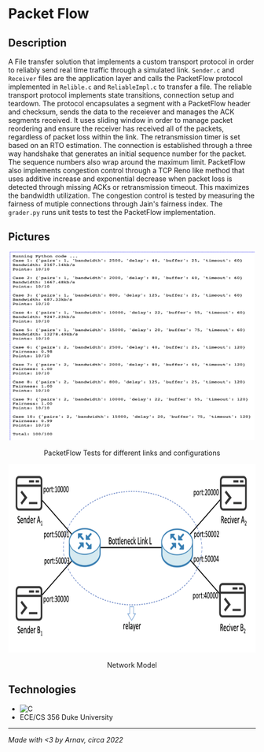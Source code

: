 # Packet Flow

## Description

A File transfer solution that implements a custom transport protocol in order to reliably send real time traffic through a simulated link. `Sender.c` and `Receiver` files are the application layer and calls the PacketFlow protocol implemented in `Relible.c` and `ReliableImpl.c` to transfer a file. The reliable transport protocol implements state transitions, connection setup and teardown. The protocol encapsulates a segment with a PacketFlow header and checksum, sends the data to the receiever and manages the ACK segments received. It uses sliding window in order to manage packet reordering and ensure the receiver has received all of the packets, regardless of packet loss within the link. The retransmission timer is set based on an RTO estimation. The connection is established through a three way handshake that generates an initial sequence number for the packet. The sequence numbers also wrap around the maximum limit. PacketFlow also implements congestion control through a TCP Reno like method that uses additive increase and exponential decrease when packet loss is detected through missing ACKs or retransmission timeout. This maximizes the bandwidth utilization. The congestion control is tested by measuring the fairness of mutiple connections through Jain's fairness index. The `grader.py` runs unit tests to test the PacketFlow implementation.

## Pictures
<div align="center">
  <img src="images/results.png" width="500" height="383">
</div>
<p align="center">
  PacketFlow Tests for different links and configurations
</p>
<div align="center">
  <img src="images/network.png" width="666" height="383">
</div>
<p align="center">
  Network Model
</p>

## Technologies
- ![C](https://img.shields.io/badge/c-%2300599C.svg?style=for-the-badge&logo=c&logoColor=white)
- ECE/CS 356 Duke University

---
*Made with <3 by Arnav, circa 2022*
